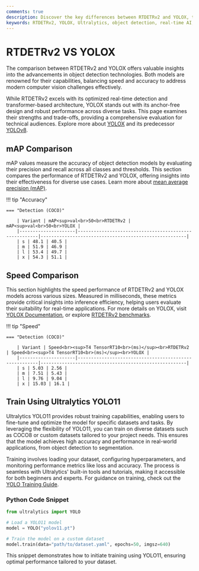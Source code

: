 ```yaml
---
comments: true
description: Discover the key differences between RTDETRv2 and YOLOX, two leading-edge models in real-time object detection. Compare their performance, accuracy, and suitability for diverse computer vision tasks, from edge AI to large-scale applications, and learn how they excel in various scenarios.
keywords: RTDETRv2, YOLOX, Ultralytics, object detection, real-time AI, edge AI, computer vision, AI models comparison, performance analysis
---
```


# RTDETRv2 VS YOLOX

The comparison between RTDETRv2 and YOLOX offers valuable insights into the advancements in object detection technologies. Both models are renowned for their capabilities, balancing speed and accuracy to address modern computer vision challenges effectively.

While RTDETRv2 excels with its optimized real-time detection and transformer-based architecture, YOLOX stands out with its anchor-free design and robust performance across diverse tasks. This page examines their strengths and trade-offs, providing a comprehensive evaluation for technical audiences. Explore more about [YOLOX](https://docs.ultralytics.com/models/yolov8/) and its predecessor [YOLOv8](https://www.ultralytics.com/blog/ultralytics-yolo11-has-arrived-redefine-whats-possible-in-ai).

## mAP Comparison

mAP values measure the accuracy of object detection models by evaluating their precision and recall across all classes and thresholds. This section compares the performance of RTDETRv2 and YOLOX, offering insights into their effectiveness for diverse use cases. Learn more about [mean average precision (mAP)](https://www.ultralytics.com/glossary/mean-average-precision-map).

!!! tip "Accuracy"

    === "Detection (COCO)"

    	| Variant | mAP<sup>val<br>50<br>RTDETRv2 | mAP<sup>val<br>50<br>YOLOX |
    	|---------------------|-------------------------------------------------------|-------------------------------------------------------|
    	| s | 48.1 | 40.5 |
    	| m | 51.9 | 46.9 |
    	| l | 53.4 | 49.7 |
    	| x | 54.3 | 51.1 |

## Speed Comparison

This section highlights the speed performance of RTDETRv2 and YOLOX models across various sizes. Measured in milliseconds, these metrics provide critical insights into inference efficiency, helping users evaluate their suitability for real-time applications. For more details on YOLOX, visit [YOLOX Documentation](https://github.com/Megvii-BaseDetection/YOLOX), or explore [RTDETRv2 benchmarks](https://docs.ultralytics.com/modes/benchmark/).

!!! tip "Speed"

    === "Detection (COCO)"

    	| Variant | Speed<br><sup>T4 TensorRT10<br>(ms)</sup><br>RTDETRv2 | Speed<br><sup>T4 TensorRT10<br>(ms)</sup><br>YOLOX |
    	|---------------------|-------------------------------------------------------|-------------------------------------------------------|
    	| s | 5.03 | 2.56 |
    	| m | 7.51 | 5.43 |
    	| l | 9.76 | 9.04 |
    	| x | 15.03 | 16.1 |

## Train Using Ultralytics YOLO11

Ultralytics YOLO11 provides robust training capabilities, enabling users to fine-tune and optimize the model for specific datasets and tasks. By leveraging the flexibility of YOLO11, you can train on diverse datasets such as COCO8 or custom datasets tailored to your project needs. This ensures that the model achieves high accuracy and performance in real-world applications, from object detection to segmentation.

Training involves loading your dataset, configuring hyperparameters, and monitoring performance metrics like loss and accuracy. The process is seamless with Ultralytics' built-in tools and tutorials, making it accessible for both beginners and experts. For guidance on training, check out the [YOLO Training Guide](https://docs.ultralytics.com/modes/train/).

### Python Code Snippet

```python
from ultralytics import YOLO

# Load a YOLO11 model
model = YOLO("yolov11.pt")

# Train the model on a custom dataset
model.train(data="path/to/dataset.yaml", epochs=50, imgsz=640)
```

This snippet demonstrates how to initiate training using YOLO11, ensuring optimal performance tailored to your dataset.
